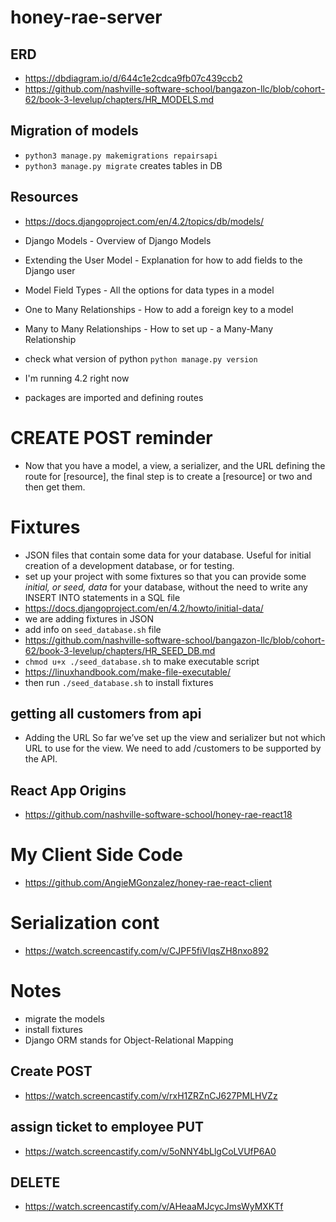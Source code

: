 # honey-rae-server

## ERD
- https://dbdiagram.io/d/644c1e2cdca9fb07c439ccb2
- https://github.com/nashville-software-school/bangazon-llc/blob/cohort-62/book-3-levelup/chapters/HR_MODELS.md

## Migration of models 
- `python3 manage.py makemigrations repairsapi`
- `python3 manage.py migrate` creates tables in DB

## Resources
- https://docs.djangoproject.com/en/4.2/topics/db/models/
- Django Models - Overview of Django Models
- Extending the User Model - Explanation for how to add fields to the Django user
- Model Field Types - All the options for data types in a model
- One to Many Relationships - How to add a foreign key to a model
- Many to Many Relationships - How to set up - a Many-Many Relationship
- check what version of python `python manage.py version` 
- I'm running 4.2 right now

- packages are imported and defining routes

# CREATE POST reminder
- Now that you have a model, a view, a serializer, and the URL defining the route for 
[resource], the final step is to create a [resource] or two and then get them.

# Fixtures
- JSON files that contain some data for your database. Useful for initial creation of a development database, or for testing.
- set up your project with some fixtures so that you can provide some *initial, or seed, data* for your database, without the need to write any INSERT INTO statements in a SQL file
- https://docs.djangoproject.com/en/4.2/howto/initial-data/
- we are adding fixtures in JSON
- add info on `seed_database.sh` file
- https://github.com/nashville-software-school/bangazon-llc/blob/cohort-62/book-3-levelup/chapters/HR_SEED_DB.md
- `chmod u+x ./seed_database.sh` to make executable script
- https://linuxhandbook.com/make-file-executable/
- then run `./seed_database.sh` to install fixtures

## getting all customers from api 
- Adding the URL
So far we’ve set up the view and serializer but not which URL to use for the view. We need to add /customers to be supported by the API.

## React App Origins
- https://github.com/nashville-software-school/honey-rae-react18

# My Client Side Code
- https://github.com/AngieMGonzalez/honey-rae-react-client

# Serialization cont
- https://watch.screencastify.com/v/CJPF5fiVlqsZH8nxo892 

# Notes
- migrate the models 
- install fixtures 
- Django ORM stands for Object-Relational Mapping

## Create POST
- https://watch.screencastify.com/v/rxH1ZRZnCJ627PMLHVZz

## assign ticket to employee PUT
- https://watch.screencastify.com/v/5oNNY4bLlgCoLVUfP6A0 

## DELETE
- https://watch.screencastify.com/v/AHeaaMJcycJmsWyMXKTf
